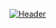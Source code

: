 [![Header](https://raw.githubusercontent.com/MartinHeinz/isakgranqvist/isakgranqvist/pexels-lukas-574071.jpg "Header")](https://some-url.dev/)
